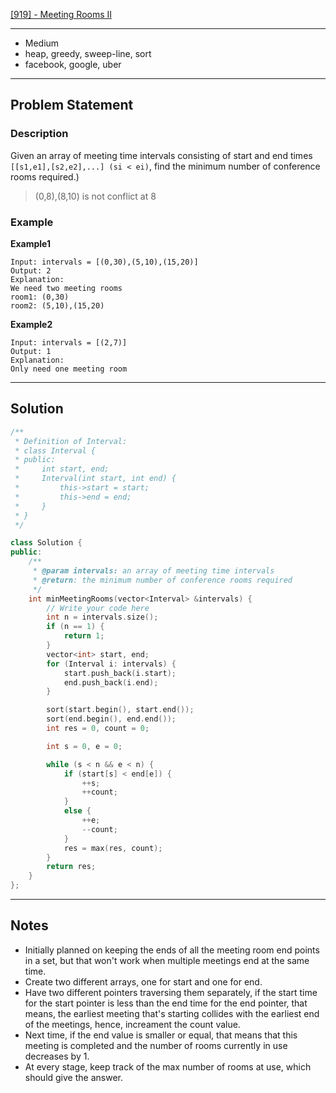 [[919] - Meeting Rooms II](https://www.lintcode.com/problem/919)

---

- Medium
- heap, greedy, sweep-line, sort
- facebook, google, uber

---

## Problem Statement

### Description

Given an array of meeting time intervals consisting of start and end times `[[s1,e1],[s2,e2],...] (si < ei)`, find the minimum number of conference rooms required.)

> (0,8),(8,10) is not conflict at 8

### Example

**Example1**

```
Input: intervals = [(0,30),(5,10),(15,20)]
Output: 2
Explanation:
We need two meeting rooms
room1: (0,30)
room2: (5,10),(15,20)
```

**Example2**

```
Input: intervals = [(2,7)]
Output: 1
Explanation: 
Only need one meeting room
```

---

## Solution

```cpp
/**
 * Definition of Interval:
 * class Interval {
 * public:
 *     int start, end;
 *     Interval(int start, int end) {
 *         this->start = start;
 *         this->end = end;
 *     }
 * }
 */

class Solution {
public:
    /**
     * @param intervals: an array of meeting time intervals
     * @return: the minimum number of conference rooms required
     */
    int minMeetingRooms(vector<Interval> &intervals) {
        // Write your code here
        int n = intervals.size();
        if (n == 1) {
            return 1;
        }
        vector<int> start, end;
        for (Interval i: intervals) {
            start.push_back(i.start);
            end.push_back(i.end);
        }

        sort(start.begin(), start.end());
        sort(end.begin(), end.end());
        int res = 0, count = 0;

        int s = 0, e = 0;

        while (s < n && e < n) {
            if (start[s] < end[e]) {
                ++s;
                ++count;
            }
            else {
                ++e;
                --count;
            }
            res = max(res, count);
        }
        return res;
    }
};
```

---

## Notes

- Initially planned on keeping the ends of all the meeting room end points in a set, but that won't work when multiple meetings end at the same time.
- Create two different arrays, one for start and one for end.
- Have two different pointers traversing them separately, if the start time for the start pointer is less than the end time for the end pointer, that means, the earliest meeting that's starting collides with the earliest end of the meetings, hence, increament the count value.
- Next time, if the end value is smaller or equal, that means that this meeting is completed and the number of rooms currently in use decreases by 1.
- At every stage, keep track of the max number of rooms at use, which should give the answer.
